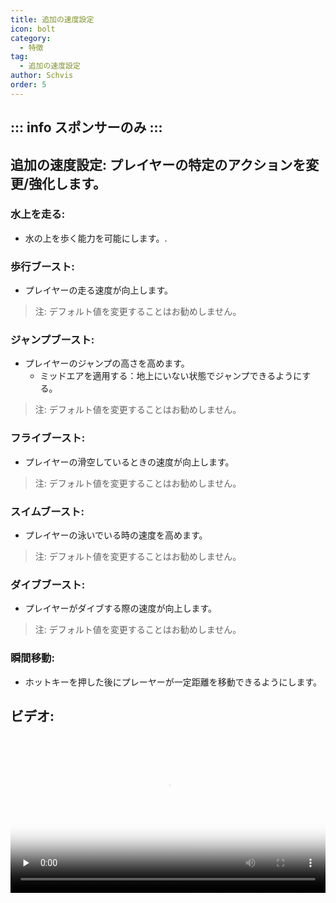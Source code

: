 ```yaml
---
title: 追加の速度設定
icon: bolt
category:
  - 特徴
tag:
  - 追加の速度設定
author: Schvis
order: 5
---
```

::: info スポンサーのみ
:::
---
## 追加の速度設定: プレイヤーの特定のアクションを変更/強化します。
### 水上を走る:
- 水の上を歩く能力を可能にします。.
### 歩行ブースト:
- プレイヤーの走る速度が向上します。
> 注: デフォルト値を変更することはお勧めしません。
### ジャンプブースト:
- プレイヤーのジャンプの高さを高めます。
    - ミッドエアを適用する：地上にいない状態でジャンプできるようにする。
> 注: デフォルト値を変更することはお勧めしません。
### フライブースト:
- プレイヤーの滑空しているときの速度が向上します。
> 注: デフォルト値を変更することはお勧めしません。
### スイムブースト: 
- プレイヤーの泳いでいる時の速度を高めます。
> 注: デフォルト値を変更することはお勧めしません。
### ダイブブースト:
- プレイヤーがダイブする際の速度が向上します。
> 注: デフォルト値を変更することはお勧めしません。
### 瞬間移動:
- ホットキーを押した後にプレーヤーが一定距離を移動できるようにします。

## ビデオ:

<video controls preload="none" width="100%" poster="https://nextcloud.atruicardona.xyz/s/RsLzFEcNLJKqtLC/preview"><source src="https://nextcloud.atruicardona.xyz/s/RsLzFEcNLJKqtLC/download" type="video/mp4"></video>
